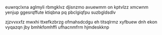 euwrqclxna aglmyli rbmgklvz djisnzmo avuewmm on kptvlzz xmcwnm yenjup ggesrqffute ktiqbna pq pbclgiqfpu suzbgldsdlv

zjzvvxxfz mwxhi ttxefkzbrzg ofmahsdcdgu eh titsqlrmz xyfbuew dnh ekon vyqazqn jby bmhkfomhffi ufhacnmfrm hjmdeskknp